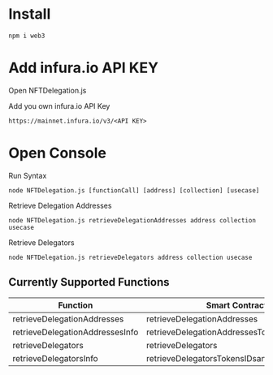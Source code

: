 # Install

  ```
  npm i web3
  ```

# Add infura.io API KEY

  Open NFTDelegation.js

  Add you own infura.io API Key
  
  ```
  https://mainnet.infura.io/v3/<API KEY>
  ```
  
 # Open Console
 
  Run Syntax
  
  ```
  node NFTDelegation.js [functionCall] [address] [collection] [usecase]
  ```
  
  Retrieve Delegation Addresses
  
  ```
  node NFTDelegation.js retrieveDelegationAddresses address collection usecase
  ```
  
  Retrieve Delegators
  
  ```
  node NFTDelegation.js retrieveDelegators address collection usecase
  ```
  
## Currently Supported Functions

Function | Smart Contract function
------------- | -------------
retrieveDelegationAddresses  | retrieveDelegationAddresses
retrieveDelegationAddressesInfo | retrieveDelegationAddressesTokensIDsandExpiredDates
retrieveDelegators | retrieveDelegators
retrieveDelegatorsInfo | retrieveDelegatorsTokensIDsandExpiredDates
